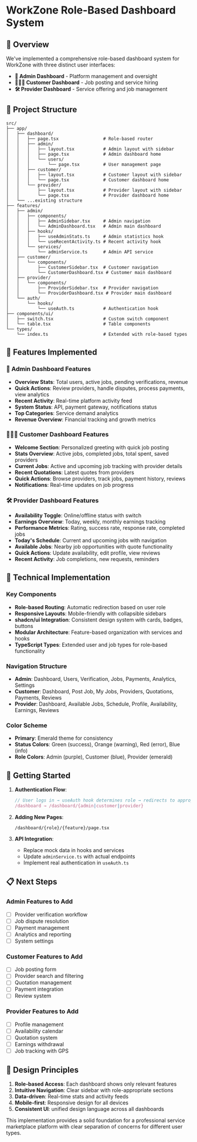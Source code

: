 # WorkZone Role-Based Dashboard System

## 🎯 Overview

We've implemented a comprehensive role-based dashboard system for WorkZone with three distinct user interfaces:

- **👑 Admin Dashboard** - Platform management and oversight
- **🧑‍🤝‍🧑 Customer Dashboard** - Job posting and service hiring
- **🛠️ Provider Dashboard** - Service offering and job management

## 📁 Project Structure

```
src/
├── app/
│   ├── dashboard/
│   │   ├── page.tsx                 # Role-based router
│   │   ├── admin/
│   │   │   ├── layout.tsx           # Admin layout with sidebar
│   │   │   ├── page.tsx             # Admin dashboard home
│   │   │   └── users/
│   │   │       └── page.tsx         # User management page
│   │   ├── customer/
│   │   │   ├── layout.tsx           # Customer layout with sidebar
│   │   │   └── page.tsx             # Customer dashboard home
│   │   └── provider/
│   │       ├── layout.tsx           # Provider layout with sidebar
│   │       └── page.tsx             # Provider dashboard home
│   └── ...existing structure
├── features/
│   ├── admin/
│   │   ├── components/
│   │   │   ├── AdminSidebar.tsx     # Admin navigation
│   │   │   └── AdminDashboard.tsx   # Admin main dashboard
│   │   ├── hooks/
│   │   │   ├── useAdminStats.ts     # Admin statistics hook
│   │   │   └── useRecentActivity.ts # Recent activity hook
│   │   └── services/
│   │       └── adminService.ts      # Admin API service
│   ├── customer/
│   │   └── components/
│   │       ├── CustomerSidebar.tsx  # Customer navigation
│   │       └── CustomerDashboard.tsx # Customer main dashboard
│   ├── provider/
│   │   └── components/
│   │       ├── ProviderSidebar.tsx  # Provider navigation
│   │       └── ProviderDashboard.tsx # Provider main dashboard
│   └── auth/
│       └── hooks/
│           └── useAuth.ts           # Authentication hook
├── components/ui/
│   ├── switch.tsx                   # Custom switch component
│   └── table.tsx                    # Table components
└── types/
    └── index.ts                     # Extended with role-based types
```

## 🎨 Features Implemented

### 👑 Admin Dashboard Features
- **Overview Stats**: Total users, active jobs, pending verifications, revenue
- **Quick Actions**: Review providers, handle disputes, process payments, view analytics
- **Recent Activity**: Real-time platform activity feed
- **System Status**: API, payment gateway, notifications status
- **Top Categories**: Service demand analytics
- **Revenue Overview**: Financial tracking and growth metrics

### 🧑‍🤝‍🧑 Customer Dashboard Features
- **Welcome Section**: Personalized greeting with quick job posting
- **Stats Overview**: Active jobs, completed jobs, total spent, saved providers
- **Current Jobs**: Active and upcoming job tracking with provider details
- **Recent Quotations**: Latest quotes from providers
- **Quick Actions**: Browse providers, track jobs, payment history, reviews
- **Notifications**: Real-time updates on job progress

### 🛠️ Provider Dashboard Features
- **Availability Toggle**: Online/offline status with switch
- **Earnings Overview**: Today, weekly, monthly earnings tracking
- **Performance Metrics**: Rating, success rate, response rate, completed jobs
- **Today's Schedule**: Current and upcoming jobs with navigation
- **Available Jobs**: Nearby job opportunities with quote functionality
- **Quick Actions**: Update availability, edit profile, view reviews
- **Recent Activity**: Job completions, new requests, reminders

## 🔧 Technical Implementation

### Key Components
- **Role-based Routing**: Automatic redirection based on user role
- **Responsive Layouts**: Mobile-friendly with collapsible sidebars
- **shadcn/ui Integration**: Consistent design system with cards, badges, buttons
- **Modular Architecture**: Feature-based organization with services and hooks
- **TypeScript Types**: Extended user and job types for role-based functionality

### Navigation Structure
- **Admin**: Dashboard, Users, Verification, Jobs, Payments, Analytics, Settings
- **Customer**: Dashboard, Post Job, My Jobs, Providers, Quotations, Payments, Reviews
- **Provider**: Dashboard, Available Jobs, Schedule, Profile, Availability, Earnings, Reviews

### Color Scheme
- **Primary**: Emerald theme for consistency
- **Status Colors**: Green (success), Orange (warning), Red (error), Blue (info)
- **Role Colors**: Admin (purple), Customer (blue), Provider (emerald)

## 🚀 Getting Started

1. **Authentication Flow**:
   ```typescript
   // User logs in → useAuth hook determines role → redirects to appropriate dashboard
   /dashboard → /dashboard/{admin|customer|provider}
   ```

2. **Adding New Pages**:
   ```
   /dashboard/{role}/{feature}/page.tsx
   ```

3. **API Integration**:
   - Replace mock data in hooks and services
   - Update `adminService.ts` with actual endpoints
   - Implement real authentication in `useAuth.ts`

## 📋 Next Steps

### Admin Features to Add
- [ ] Provider verification workflow
- [ ] Job dispute resolution
- [ ] Payment management
- [ ] Analytics and reporting
- [ ] System settings

### Customer Features to Add
- [ ] Job posting form
- [ ] Provider search and filtering
- [ ] Quotation management
- [ ] Payment integration
- [ ] Review system

### Provider Features to Add
- [ ] Profile management
- [ ] Availability calendar
- [ ] Quotation system
- [ ] Earnings withdrawal
- [ ] Job tracking with GPS

## 🎯 Design Principles

1. **Role-based Access**: Each dashboard shows only relevant features
2. **Intuitive Navigation**: Clear sidebar with role-appropriate sections
3. **Data-driven**: Real-time stats and activity feeds
4. **Mobile-first**: Responsive design for all devices
5. **Consistent UI**: unified design language across all dashboards

This implementation provides a solid foundation for a professional service marketplace platform with clear separation of concerns for different user types.
